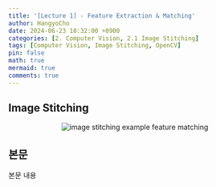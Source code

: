 ```yaml
---
title: '[Lecture 1] - Feature Extraction & Matching'
author: HangyoCho
date: 2024-06-23 18:32:00 +0900
categories: [2. Computer Vision, 2.1 Image Stitching]
tags: [Computer Vision, Image Stitching, OpenCV]
pin: false
math: true
mermaid: true
comments: true
---
```


## Image Stitching
<p align="center">
  <img src="https://pyimagesearch.com/wp-content/uploads/2016/01/bryce_match_01.jpg" alt="image stitching example"/>
  feature matching
</p> 


## 본문
본문 내용 

